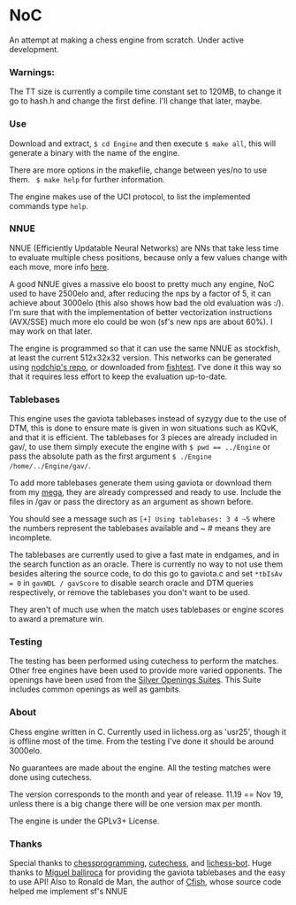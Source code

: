 # NoC

An attempt at making a chess engine from scratch. Under active development.

### Warnings: 

The TT size is currently a compile time constant set to 120MB, to change it go to hash.h and change the first define. I'll change that later, maybe.

### Use

Download and extract, `$ cd Engine` and then execute `$ make all`, this will generate a binary with the name of the engine.

There are more options in the makefile, change between yes/no to use them. ` $ make help` for further information.

The engine makes use of the UCI protocol, to list the implemented commands type `help`.

### NNUE

NNUE (Efficiently Updatable Neural Networks) are NNs that take less time to evaluate multiple chess positions, because only a few values change with each move, more info [here](https://www.chessprogramming.org/Stockfish_NNUE).

A good NNUE gives a massive elo boost to pretty much any engine, NoC used to have 2500elo and, after reducing the nps by a factor of 5, it can achieve about 3000elo (this also shows how bad the old evaluation was :/). I'm sure that with the implementation of better vectorization instructions (AVX/SSE) much more elo could be won (sf's new nps are about 60%). I may work on that later.

The engine is programmed so that it can use the same NNUE as stockfish, at least the current 512x32x32 version. This networks can be generated using [nodchip's repo](https://github.com/nodchip/Stockfish), or downloaded from [fishtest](https://tests.stockfishchess.org/nns). I've done it this way so that it requires less effort to keep the evaluation up-to-date.

### Tablebases

This engine uses the gaviota tablebases instead of syzygy due to the use of DTM, this is done to ensure mate is given in won situations such as KQvK, and that it is efficient. The tablebases for 3 pieces are already included in gav/, to use them simply execute the engine with `$ pwd == ../Engine` or pass the absolute path as the first argument `$ ./Engine /home/../Engine/gav/`.

To add more tablebases generate them using gaviota or download them from my [mega](https://mega.nz/#F!ieIyCASL!e6TIDQJuQSgjee8VlRwEMQ), they are already compressed and ready to use. Include the files in /gav or pass the directory as an argument as shown before.

You should see a message such as `[+] Using tablebases: 3 4 ~5` where the numbers represent the tablebases available and ~ # means they are incomplete.

The tablebases are currently used to give a fast mate in endgames, and in the search function as an oracle. There is currently no way to not use them besides altering the source code, to do this go to gaviota.c and set `*tbIsAv = 0` in `gavWDL / gavScore` to disable search oracle and DTM queries respectively, or remove the tablebases you don't want to be used.

They aren't of much use when the match uses tablebases or engine scores to award a premature win.

### Testing

The testing has been performed using cutechess to perform the matches. Other free engines have been used to provide more varied opponents.
The openings have been used from the [Silver Openings Suites](https://www.chessprogramming.org/Template:Silver_Openings_Suite). This Suite includes common openings as well as gambits.

### About

Chess engine written in C. Currently used in lichess.org as 'usr25', though it is offline most of the time. From the testing I've done it should be around 3000elo.

No guarantees are made about the engine. All the testing matches were done using cutechess.

The version corresponds to the month and year of release. 11.19 == Nov 19, unless there is a big change there will be one version max per month.

The engine is under the GPLv3+ License.

### Thanks

Special thanks to [chessprogramming](https://www.chessprogramming.org/Main_Page), [cutechess](https://github.com/cutechess/cutechess), and [lichess-bot](https://github.com/careless25/lichess-bot). Huge thanks to [Miguel balliroca](https://sites.google.com/site/gaviotachessengine/Home/endgame-tablebases-1) for providing the gaviota tablebases and the easy to use API! Also to Ronald de Man, the author of [Cfish](https://github.com/syzygy1/Cfish), whose source code helped me implement sf's NNUE
